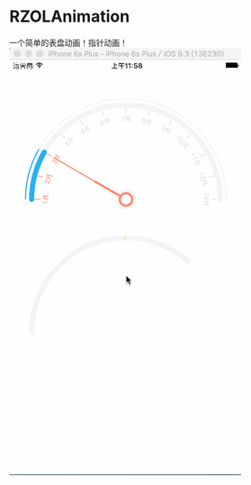 # RZOLAnimation
一个简单的表盘动画！指针动画！
![Image text](https://github.com/zlr1218/RZOLAnimation/blob/master/RZOLAnimation/watchAnimation.gif)
